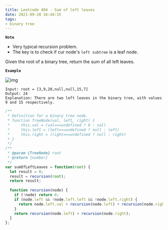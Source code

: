 ```yaml
---
title: Leetcode 404 - Sum of left leaves
date: 2021-09-28 16:44:15
tags:
- binary tree
---
```

**`Note`**
- Very typical recursion problem.
- The key is to check if cur node's `left subtree` is a leaf node.

Given the root of a binary tree, return the sum of all left leaves.

**`Example`**

![img](https://assets.leetcode.com/uploads/2021/04/08/leftsum-tree.jpg)
```
Input: root = [3,9,20,null,null,15,7]
Output: 24
Explanation: There are two left leaves in the binary tree, with values 9 and 15 respectively.
```

```javascript
/**
 * Definition for a binary tree node.
 * function TreeNode(val, left, right) {
 *     this.val = (val===undefined ? 0 : val)
 *     this.left = (left===undefined ? null : left)
 *     this.right = (right===undefined ? null : right)
 * }
 */
/**
 * @param {TreeNode} root
 * @return {number}
 */
var sumOfLeftLeaves = function(root) {
  let result = 0;
  result = recursion(root);
  return result;
  
  function recursion(node) {
    if (!node) return 0;
    if (node.left && !node.left.left && !node.left.right) {
      return node.left.val + recursion(node.left) + recursion(node.right);
    }
    return recursion(node.left) + recursion(node.right);
  }
};
```